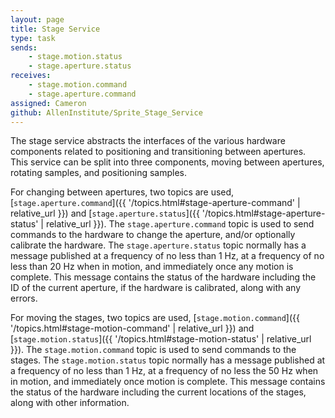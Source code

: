 ```yaml
---
layout: page
title: Stage Service
type: task
sends:
    - stage.motion.status
    - stage.aperture.status
receives:
    - stage.motion.command
    - stage.aperture.command
assigned: Cameron
github: AllenInstitute/Sprite_Stage_Service
---
```


The stage service abstracts the interfaces of the various hardware components related to positioning and transitioning between apertures.
This service can be split into three components, moving between apertures, rotating samples, and positioning samples.

For changing between apertures, two topics are used, [`stage.aperture.command`]({{ '/topics.html#stage-aperture-command' | relative_url }}) and [`stage.aperture.status`]({{ '/topics.html#stage-aperture-status' | relative_url }}).
The `stage.aperture.command` topic is used to send commands to the hardware to change the aperture, and/or optionally calibrate the hardware.
The `stage.aperture.status` topic normally has a message published at a frequency of no less than 1 Hz, at a frequency of no less than 20 Hz when in motion, and immediately once any motion is complete.
This message contains the status of the hardware including the ID of the current aperture, if the hardware is calibrated, along with any errors.

For moving the stages, two topics are used, [`stage.motion.command`]({{ '/topics.html#stage-motion-command' | relative_url }}) and [`stage.motion.status`]({{ '/topics.html#stage-motion-status' | relative_url }}).
The `stage.motion.command` topic is used to send commands to the stages.
The `stage.motion.status` topic normally has a message published at a frequency of no less than 1 Hz, at a frequency of no less the 50 Hz when in motion, and immediately once motion is complete.
This message contains the status of the hardware including the current locations of the stages, along with other information.